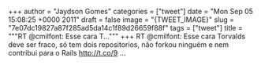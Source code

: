 
+++
author = "Jaydson Gomes"
categories = ["tweet"]
date = "Mon Sep 05 15:08:25 +0000 2011"
draft = false
image = "{TWEET_IMAGE}"
slug = "7e07dc19827a87f285ad5da14c1f89d26659f88f"
tags = ["tweet"]
title = """RT @cmilfont: Esse cara T..."""
+++
RT @cmilfont: Esse cara Torvalds deve ser fraco, só tem dois repositorios, não forkou ninguém e nem contribui para o Rails http://t.co/9 ...
